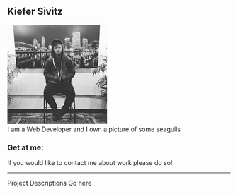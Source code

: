 

## Kiefer Sivitz
<div class="top-hero">
    <img class="img-circle" src="img/person2.jpg" alt="">
    <br />
    <span class="skills">I am a Web Developer and I own a picture of some seagulls</span>
</div>




### Get at me:

If you would like to contact me about work please do so!

***

Project Descriptions Go here

